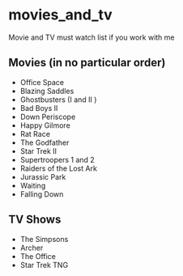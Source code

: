 # movies_and_tv
Movie and TV must watch list if you work with me

## Movies (in no particular order)
  * Office Space
  * Blazing Saddles
  * Ghostbusters (I and II )
  * Bad Boys II
  * Down Periscope
  * Happy Gilmore
  * Rat Race
  * The Godfather
  * Star Trek II
  * Supertroopers 1 and 2
  * Raiders of the Lost Ark
  * Jurassic Park
  * Waiting
  * Falling Down

## TV Shows
  * The Simpsons
  * Archer
  * The Office
  * Star Trek TNG
